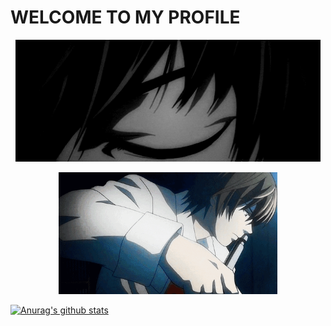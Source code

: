 # WELCOME TO MY PROFILE

<p align="center"><a href="https://github.com/ChebbahMohamedBechir"><img src="hi.gif" height='195' weight='130' alt="Light Yagami">
<p align="center"><a href="https://github.com/ChebbahMohamedBechir"><img src="ki.gif" height='195' weight='140' alt="Light Yagami">  

![Anurag's github stats](https://github-readme-stats.vercel.app/api?username=python-life&show_icons=true&theme=tokyonight)
